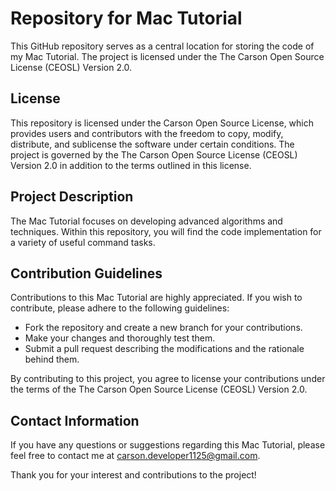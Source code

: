 # Repository for Mac Tutorial

This GitHub repository serves as a central location for storing the code of my Mac Tutorial. The project is licensed under the The Carson Open Source License (CEOSL) Version 2.0.

## License

This repository is licensed under the Carson Open Source License, which provides users and contributors with the freedom to copy, modify, distribute, and sublicense the software under certain conditions. The project is governed by the The Carson Open Source License (CEOSL) Version 2.0 in addition to the terms outlined in this license.

## Project Description

The Mac Tutorial focuses on developing advanced algorithms and techniques. Within this repository, you will find the code implementation for a variety of useful command tasks.

## Contribution Guidelines

Contributions to this Mac Tutorial are highly appreciated. If you wish to contribute, please adhere to the following guidelines:

- Fork the repository and create a new branch for your contributions.
- Make your changes and thoroughly test them.
- Submit a pull request describing the modifications and the rationale behind them.

By contributing to this project, you agree to license your contributions under the terms of the The Carson Open Source License (CEOSL) Version 2.0.

## Contact Information

If you have any questions or suggestions regarding this Mac Tutorial, please feel free to contact me at [carson.developer1125@gmail.com](mailto:carson.developer1125@gmail.com).

Thank you for your interest and contributions to the project!

